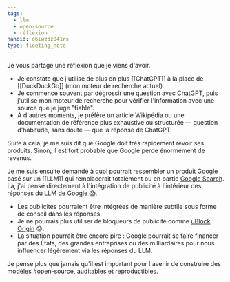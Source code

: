 ```yaml
---
tags:
  - llm
  - open-source
  - réflexion
nanoid: o6iwzdz041rs
type: fleeting_note
---
```

Je vous partage une réflexion que je viens d'avoir.

- Je constate que j'utilise de plus en plus [[ChatGPT]] à la place de [[DuckDuckGo]] (mon moteur de recherche actuel).
- Je commence souvent par dégrossir une question avec ChatGPT, puis j'utilise mon moteur de recherche pour vérifier l'information avec une source que je juge "fiable".
- À d'autres moments, je préfère un article Wikipédia ou une documentation de référence plus exhaustive ou structurée — question d'habitude, sans doute — que la réponse de ChatGPT.

Suite à cela, je me suis dit que Google doit très rapidement revoir ses produits. Sinon, il est fort probable que Google perde énormément de revenus.

Je me suis ensuite demandé à quoi pourrait ressembler un produit Google basé sur un [[LLM]] qui remplacerait totalement ou en partie [Google Search](https://fr.wikipedia.org/wiki/Google_(moteur_de_recherche)). Là, j'ai pensé directement à l'intégration de publicité à l'intérieur des réponses du LLM de Google 😱.

- Les publicités pourraient être intégrées de manière subtile sous forme de conseil dans les réponses.
- Je ne pourrais plus utiliser de bloqueurs de publicité comme [uBlock Origin](https://ublockorigin.com) 😟.
- La situation pourrait être encore pire : Google pourrait se faire financer par des États, des grandes entreprises ou des milliardaires pour nous influencer légèrement via les réponses du LLM.

Je pense plus que jamais qu'il est important pour l'avenir de construire des modèles #open-source, auditables et reproductibles.
